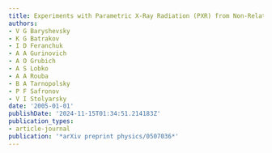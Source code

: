 ```yaml
---
title: Experiments with Parametric X-Ray Radiation (PXR) from Non-Relativistic Electrons
authors:
- V G Baryshevsky
- K G Batrakov
- I D Feranchuk
- A A Gurinovich
- A O Grubich
- A S Lobko
- A A Rouba
- B A Tarnopolsky
- P F Safronov
- V I Stolyarsky
date: '2005-01-01'
publishDate: '2024-11-15T01:34:51.214183Z'
publication_types:
- article-journal
publication: '*arXiv preprint physics/0507036*'
---
```

